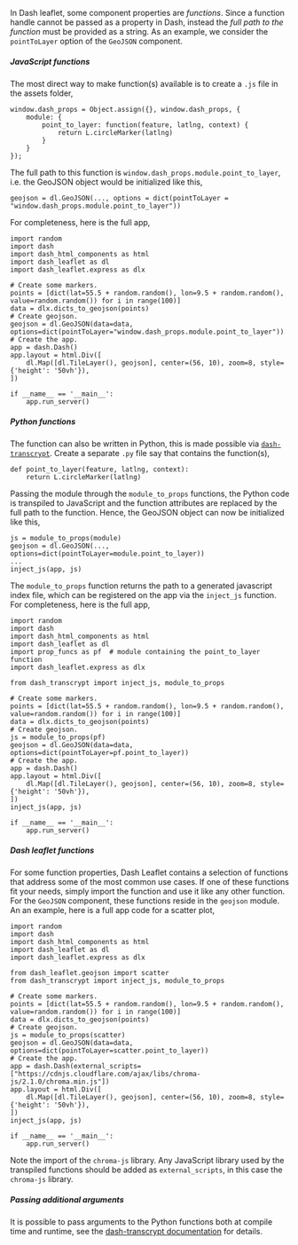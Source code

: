In Dash leaflet, some component properties are *functions*. Since a function handle cannot be passed as a property in Dash, instead the *full path to the function* must be provided as a string. As an example, we consider the `pointToLayer` option of the `GeoJSON` component.

##### JavaScript functions

The most direct way to make function(s) available is to create a `.js` file in the assets folder,

	window.dash_props = Object.assign({}, window.dash_props, {  
	    module: {  
	        point_to_layer: function(feature, latlng, context) {  
	            return L.circleMarker(latlng)  
	        }  
	    }  
	});

The full path to this function is `window.dash_props.module.point_to_layer`, i.e. the GeoJSON object would be initialized like this,

	geojson = dl.GeoJSON(..., options = dict(pointToLayer = "window.dash_props.module.point_to_layer"))

For completeness, here is the full app,

	import random  
	import dash  
	import dash_html_components as html  
	import dash_leaflet as dl  
	import dash_leaflet.express as dlx  
	  
	# Create some markers.  
	points = [dict(lat=55.5 + random.random(), lon=9.5 + random.random(), value=random.random()) for i in range(100)]  
	data = dlx.dicts_to_geojson(points)  
	# Create geojson.  
	geojson = dl.GeoJSON(data=data, options=dict(pointToLayer="window.dash_props.module.point_to_layer"))  
	# Create the app.  
	app = dash.Dash()  
	app.layout = html.Div([  
	    dl.Map([dl.TileLayer(), geojson], center=(56, 10), zoom=8, style={'height': '50vh'}),  
	])  
	  
	if __name__ == '__main__':  
	    app.run_server()

##### Python functions

The function can also be written in Python, this is made possible via [`dash-transcrypt`](https://pypi.org/project/dash-transcrypt/). Create a separate  `.py` file say that contains the function(s),

    def point_to_layer(feature, latlng, context):  
        return L.circleMarker(latlng)

Passing the module through the `module_to_props` functions, the Python code is transpiled to JavaScript and the function attributes are replaced by the full path to the function.  Hence, the GeoJSON object can now be initialized like this,

	js = module_to_props(module)  
	geojson = dl.GeoJSON(..., options=dict(pointToLayer=module.point_to_layer))
	...
	inject_js(app, js)

The `module_to_props` function returns the path to a generated javascript index file, which can be registered on the app via the `inject_js` function. For completeness, here is the full app,

	import random  
	import dash  
	import dash_html_components as html  
	import dash_leaflet as dl  
	import prop_funcs as pf  # module containing the point_to_layer function  
	import dash_leaflet.express as dlx  
	  
	from dash_transcrypt import inject_js, module_to_props  
	  
	# Create some markers.  
	points = [dict(lat=55.5 + random.random(), lon=9.5 + random.random(), value=random.random()) for i in range(100)]  
	data = dlx.dicts_to_geojson(points)  
	# Create geojson.  
	js = module_to_props(pf)  
	geojson = dl.GeoJSON(data=data, options=dict(pointToLayer=pf.point_to_layer))  
	# Create the app.  
	app = dash.Dash()  
	app.layout = html.Div([  
	    dl.Map([dl.TileLayer(), geojson], center=(56, 10), zoom=8, style={'height': '50vh'}),  
	])  
	inject_js(app, js)  
	  
	if __name__ == '__main__':  
	    app.run_server()

##### Dash leaflet functions

For some function properties, Dash Leaflet contains a selection of functions that address some of the most common use cases. If one of these functions fit your needs, simply import the function and use it like any other function. For the `GeoJSON` component, these functions reside in the `geojson` module.  An an example, here is a full app code for a scatter plot,

	import random  
	import dash  
	import dash_html_components as html  
	import dash_leaflet as dl  
	import dash_leaflet.express as dlx  
	  
	from dash_leaflet.geojson import scatter  
	from dash_transcrypt import inject_js, module_to_props  
	  
	# Create some markers.  
	points = [dict(lat=55.5 + random.random(), lon=9.5 + random.random(), value=random.random()) for i in range(100)]  
	data = dlx.dicts_to_geojson(points)  
	# Create geojson.  
	js = module_to_props(scatter)  
	geojson = dl.GeoJSON(data=data, options=dict(pointToLayer=scatter.point_to_layer))  
	# Create the app.  
	app = dash.Dash(external_scripts=["https://cdnjs.cloudflare.com/ajax/libs/chroma-js/2.1.0/chroma.min.js"])  
	app.layout = html.Div([  
	    dl.Map([dl.TileLayer(), geojson], center=(56, 10), zoom=8, style={'height': '50vh'}),  
	])  
	inject_js(app, js)  
	 
	if __name__ == '__main__':  
	    app.run_server()

Note the import of the `chroma-js` library. Any JavaScript library used by the transpiled functions should be added as `external_scripts`, in this case the  `chroma-js` library.

##### Passing additional arguments

It is possible to pass arguments to the Python functions both at compile time and runtime, see the [dash-transcrypt documentation](https://github.com/thedirtyfew/dash-transcrypt/#passing-arguments-at-compile-time) for details.